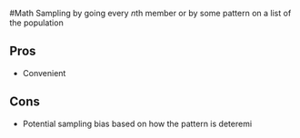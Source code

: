 #Math 
Sampling by going every $\displaystyle n$th member or by some pattern on a list of the population
## Pros
* Convenient
## Cons
* Potential sampling bias based on how the pattern is deteremi